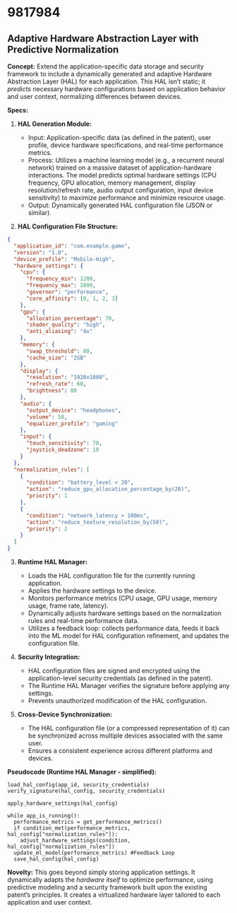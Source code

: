 # 9817984

## Adaptive Hardware Abstraction Layer with Predictive Normalization

**Concept:** Extend the application-specific data storage and security framework to include a dynamically generated and adaptive Hardware Abstraction Layer (HAL) for each application. This HAL isn’t static; it *predicts* necessary hardware configurations based on application behavior and user context, normalizing differences between devices.

**Specs:**

1.  **HAL Generation Module:**
    *   Input: Application-specific data (as defined in the patent), user profile, device hardware specifications, and real-time performance metrics.
    *   Process:  Utilizes a machine learning model (e.g., a recurrent neural network) trained on a massive dataset of application-hardware interactions.  The model predicts optimal hardware settings (CPU frequency, GPU allocation, memory management, display resolution/refresh rate, audio output configuration, input device sensitivity) to maximize performance and minimize resource usage.
    *   Output:  Dynamically generated HAL configuration file (JSON or similar).

2.  **HAL Configuration File Structure:**

```json
{
  "application_id": "com.example.game",
  "version": "1.0",
  "device_profile": "Mobile-High",
  "hardware_settings": {
    "cpu": {
      "frequency_min": 1200,
      "frequency_max": 2800,
      "governor": "performance",
      "core_affinity": [0, 1, 2, 3]
    },
    "gpu": {
      "allocation_percentage": 70,
      "shader_quality": "high",
      "anti_aliasing": "4x"
    },
    "memory": {
      "swap_threshold": 80,
      "cache_size": "2GB"
    },
    "display": {
      "resolution": "1920x1080",
      "refresh_rate": 60,
      "brightness": 80
    },
    "audio": {
      "output_device": "headphones",
      "volume": 50,
      "equalizer_profile": "gaming"
    },
    "input": {
      "touch_sensitivity": 70,
      "joystick_deadzone": 10
    }
  },
  "normalization_rules": [
    {
      "condition": "battery_level < 20",
      "action": "reduce_gpu_allocation_percentage_by(20)",
      "priority": 1
    },
    {
      "condition": "network_latency > 100ms",
      "action": "reduce_texture_resolution_by(50)",
      "priority": 2
    }
  ]
}
```

3.  **Runtime HAL Manager:**
    *   Loads the HAL configuration file for the currently running application.
    *   Applies the hardware settings to the device.
    *   Monitors performance metrics (CPU usage, GPU usage, memory usage, frame rate, latency).
    *   Dynamically adjusts hardware settings based on the normalization rules and real-time performance data.
    *   Utilizes a feedback loop: collects performance data, feeds it back into the ML model for HAL configuration refinement, and updates the configuration file.

4.  **Security Integration:**
    *   HAL configuration files are signed and encrypted using the application-level security credentials (as defined in the patent).
    *   The Runtime HAL Manager verifies the signature before applying any settings.
    *   Prevents unauthorized modification of the HAL configuration.

5.  **Cross-Device Synchronization:**
    *   The HAL configuration file (or a compressed representation of it) can be synchronized across multiple devices associated with the same user.
    *   Ensures a consistent experience across different platforms and devices.

**Pseudocode (Runtime HAL Manager - simplified):**

```
load_hal_config(app_id, security_credentials)
verify_signature(hal_config, security_credentials)

apply_hardware_settings(hal_config)

while app_is_running():
  performance_metrics = get_performance_metrics()
  if condition_met(performance_metrics, hal_config["normalization_rules"]):
    adjust_hardware_settings(condition, hal_config["normalization_rules"])
  update_ml_model(performance_metrics) #Feedback Loop
  save_hal_config(hal_config)
```

**Novelty:** This goes beyond simply storing application settings. It dynamically adapts the *hardware itself* to optimize performance, using predictive modeling and a security framework built upon the existing patent’s principles. It creates a virtualized hardware layer tailored to each application and user context.